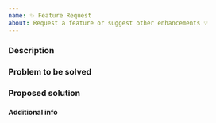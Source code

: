 ```yaml
---
name: ✨ Feature Request
about: Request a feature or suggest other enhancements 💡
---
```


<!--
   SUPPORT REQUESTS:
   This is for requesting features in Mempool, not for support requests. 
   If you have a support request, please reach out on Matrix:
   https://matrix.to/#/#mempool.support:bitcoin.kyoto
-->

### Description

<!-- brief description of the feature request -->

### Problem to be solved

<!-- description of the the problem you're having -->

### Proposed solution

<!-- explain how you think we should solve the problem -->

#### Additional info

<!-- Additional information useful for implementing (e.g. docs, links, etc.) -->
